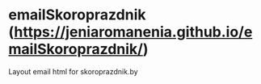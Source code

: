 # emailSkoroprazdnik (https://jeniaromanenia.github.io/emailSkoroprazdnik/)
Layout email html for skoroprazdnik.by
